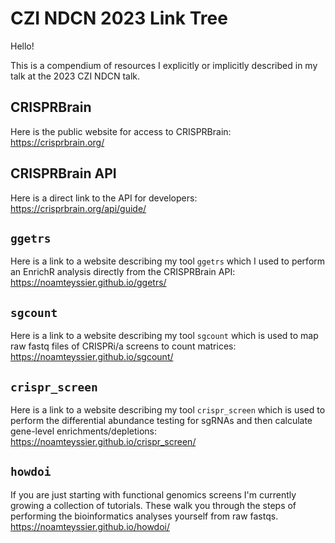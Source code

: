 # CZI NDCN 2023 Link Tree

Hello!

This is a compendium of resources I explicitly or implicitly described
in my talk at the 2023 CZI NDCN talk.

## CRISPRBrain

Here is the public website for access to CRISPRBrain: https://crisprbrain.org/

## CRISPRBrain API

Here is a direct link to the API for developers: https://crisprbrain.org/api/guide/

## `ggetrs`

Here is a link to a website describing my tool `ggetrs` which I used to perform
an EnrichR analysis directly from the CRISPRBrain API: https://noamteyssier.github.io/ggetrs/

## `sgcount`

Here is a link to a website describing my tool `sgcount` which is used to map
raw fastq files of CRISPRi/a screens to count matrices: https://noamteyssier.github.io/sgcount/ 

## `crispr_screen`

Here is a link to a website describing my tool `crispr_screen` which is used to perform 
the differential abundance testing for sgRNAs and then calculate gene-level enrichments/depletions:
https://noamteyssier.github.io/crispr_screen/

## `howdoi`

If you are just starting with functional genomics screens I'm currently growing a collection of 
tutorials.
These walk you through the steps of performing the bioinformatics analyses yourself from raw fastqs.
https://noamteyssier.github.io/howdoi/
